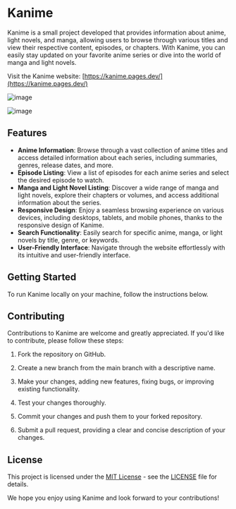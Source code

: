 # Kanime

Kanime is a small project developed that provides information about anime, light novels, and manga, allowing users to browse through various titles and view their respective content, episodes, or chapters. With Kanime, you can easily stay updated on your favorite anime series or dive into the world of manga and light novels.

Visit the Kanime website: [https://kanime.pages.dev/](https://kanime.pages.dev/)

![image](https://github.com/W3ndig0u0/Kanime/assets/70271139/65cc1127-b23e-45e9-9fe3-e3b1bd448d62)

![image](https://github.com/W3ndig0u0/Kanime/assets/70271139/72d77a6f-0f5a-441b-91fb-53b860444699)


## Features

- **Anime Information**: Browse through a vast collection of anime titles and access detailed information about each series, including summaries, genres, release dates, and more.
- **Episode Listing**: View a list of episodes for each anime series and select the desired episode to watch.
- **Manga and Light Novel Listing**: Discover a wide range of manga and light novels, explore their chapters or volumes, and access additional information about the series.
- **Responsive Design**: Enjoy a seamless browsing experience on various devices, including desktops, tablets, and mobile phones, thanks to the responsive design of Kanime.
- **Search Functionality**: Easily search for specific anime, manga, or light novels by title, genre, or keywords.
- **User-Friendly Interface**: Navigate through the website effortlessly with its intuitive and user-friendly interface.

## Getting Started

To run Kanime locally on your machine, follow the instructions below.

## Contributing

Contributions to Kanime are welcome and greatly appreciated. If you'd like to contribute, please follow these steps:

1. Fork the repository on GitHub.

2. Create a new branch from the main branch with a descriptive name.

3. Make your changes, adding new features, fixing bugs, or improving existing functionality.

4. Test your changes thoroughly.

5. Commit your changes and push them to your forked repository.

6. Submit a pull request, providing a clear and concise description of your changes.

## License

This project is licensed under the [MIT License](https://opensource.org/licenses/MIT) - see the [LICENSE](LICENSE) file for details.

We hope you enjoy using Kanime and look forward to your contributions!

